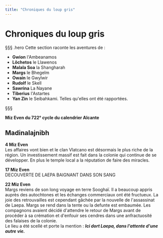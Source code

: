 ```yaml
---
title: "Chroniques du loup gris"
---
```

# Chroniques du loup gris

§§§ .hero
Cette section raconte les aventures de :
- **Gwion** l'Ambeanamos
- **Lôchetos** le Llawenos
- **Malala Soa** la Shangharah
- **Margs** le Bhegelm
- **Owain** le Gwylwir
- **Rudolf** le Skell
- **Sawrina** La Nayane
- **Tiberius** l'Astartes
- **Yan Zin** le Seibahkami.
Telles qu'elles ont été rapportées.

§§§

**Miz Even du 722° cycle du calendrier Alcante**  

## Madinalajnibh   
**4 Miz Even**  
Les affaires vont bien et le clan Vlatcano est désormais le plus riche de la région. Un investissement massif est fait dans la colonie qui continue de se développer. En plus le temple local a la réputation de faire des miracles.     

**17 Miz Even**  
DECOUVERTE DE LAEPA BAIGNANT DANS SON SANG

**22 Miz Even**  
Margs reviens de son long voyage en terre Sooghaï. Il a beaucoup appris auprès des autochtones et les échanges commerciaux ont été fructueux. La joie des retrouvailles est cependant gâchée par la nouvelle de l'assassinat de Laepa. Margs se rend dans la tente ou la defunte est embaumée. Les compagnons avaient décidé d'attendre le retour de Margs avant de procéder à sa crémation et d'enfouir ses cendres dans une anfractuosité des falaises de la colonie.  
Le lieu a été scellé et porte la mention : ***Ici dort Laepa, dans l'attente d'une autre vie.***   
